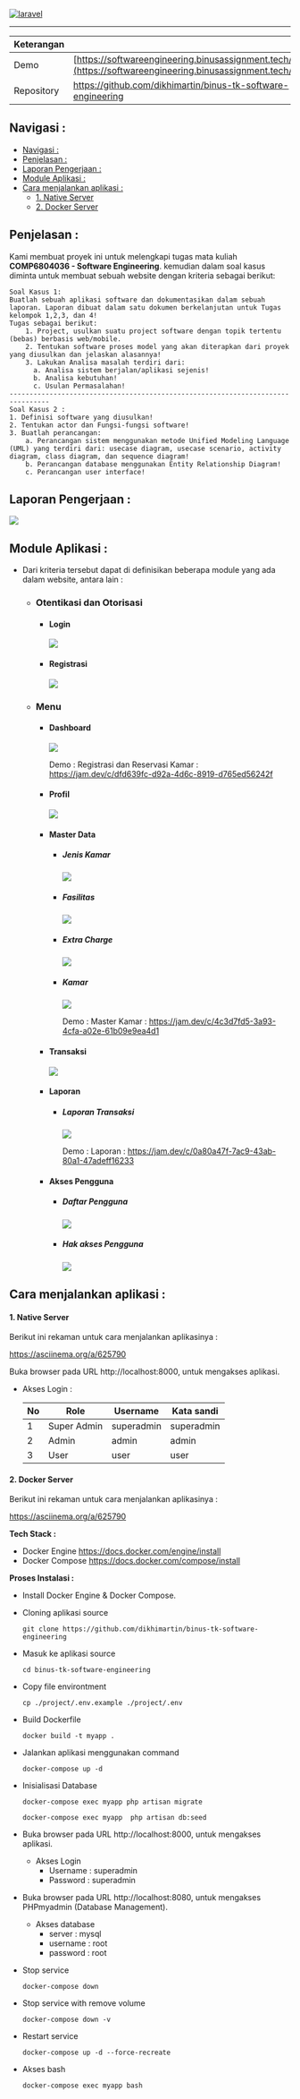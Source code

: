 [![laravel](https://i.ibb.co/SmtP4vH/image-4.png)](https://laravel.com)

------



| Keterangan |                                                              |
| ---------- | ------------------------------------------------------------ |
| Demo       | [https://softwareengineering.binusassignment.tech/](https://softwareengineering.binusassignment.tech/) |
| Repository | https://github.com/dikhimartin/binus-tk-software-engineering |

## Navigasi :

- [Navigasi :](#navigasi-)
- [Penjelasan :](#penjelasan-)
- [Laporan Pengerjaan :](#laporan-pengerjaan-)
- [Module Aplikasi :](#module-aplikasi-)
- [Cara menjalankan aplikasi :](#cara-menjalankan-aplikasi-)
  - [1. Native Server](#1-native-server)
  - [2. Docker Server](#2-docker-server)

## Penjelasan :

Kami membuat proyek ini untuk melengkapi tugas mata kuliah **COMP6804036 - Software Engineering**. 
kemudian dalam soal kasus diminta untuk membuat sebuah website dengan kriteria sebagai berikut:

```
Soal Kasus 1: 
Buatlah sebuah aplikasi software dan dokumentasikan dalam sebuah laporan. Laporan dibuat dalam satu dokumen berkelanjutan untuk Tugas kelompok 1,2,3, dan 4!
Tugas sebagai berikut:
    1. Project, usulkan suatu project software dengan topik tertentu (bebas) berbasis web/mobile.
    2. Tentukan software proses model yang akan diterapkan dari proyek yang diusulkan dan jelaskan alasannya!
    3. Lakukan Analisa masalah terdiri dari:
      a. Analisa sistem berjalan/aplikasi sejenis!
      b. Analisa kebutuhan!
      c. Usulan Permasalahan!
--------------------------------------------------------------------------------
Soal Kasus 2 : 
1. Definisi software yang diusulkan!
2. Tentukan actor dan Fungsi-fungsi software!
3. Buatlah perancangan:
	a. Perancangan sistem menggunakan metode Unified Modeling Language (UML) yang terdiri dari: usecase diagram, usecase scenario, activity diagram, class diagram, dan sequence diagram!
	b. Perancangan database menggunakan Entity Relationship Diagram!
	c. Perancangan user interface!
```

## Laporan Pengerjaan : 

![](https://i.imgur.com/6NWMIpP.jpeg)



## Module Aplikasi :

- Dari kriteria tersebut dapat di definisikan beberapa module yang ada dalam website, antara lain :

  


  - ### **Otentikasi dan Otorisasi**

    - #### **Login** 

      ![](https://i.imgur.com/dyPw8ZY.png)

    - #### **Registrasi**

      ![](https://i.imgur.com/6FL2n6c.png)

  - ### **Menu**

    - #### **Dashboard**

      ![](https://i.imgur.com/ZVQmxGU.png)

      Demo : 
      Registrasi dan Reservasi Kamar : https://jam.dev/c/dfd639fc-d92a-4d6c-8919-d765ed56242f

    - #### **Profil**

      ![](https://i.imgur.com/uf4k7WS.png)

      

    - #### **Master Data**

      - ##### **Jenis Kamar**

        ![](https://i.imgur.com/gbFeSIp.png)

        

      - ##### **Fasilitas**

        ![](https://i.imgur.com/d02uMsZ.png)

        

      - ##### **Extra Charge**

        ![](https://i.imgur.com/hXX2Ifl.png)

        

      - ##### **Kamar**

        ![](https://i.imgur.com/3O5YnZR.png)

        Demo : 
        Master Kamar : https://jam.dev/c/4c3d7fd5-3a93-4cfa-a02e-61b09e9ea4d1

    - #### **Transaksi**

      ![](https://i.imgur.com/cGoOQjD.png)

    - #### **Laporan**

      - ##### **Laporan Transaksi**

        ![](https://i.imgur.com/JqQDamz.png)

        Demo : 
        Laporan : https://jam.dev/c/0a80a47f-7ac9-43ab-80a1-47adeff16233

    - #### **Akses Pengguna**

      - ##### **Daftar Pengguna**

        ![](https://i.imgur.com/sQRGV0h.png)

        

      - ##### **Hak akses Pengguna**

        ![](https://i.imgur.com/Nyo0Ulf.png)



## Cara menjalankan aplikasi :

#### 1. Native Server

Berikut ini rekaman untuk cara menjalankan aplikasinya :

https://asciinema.org/a/625790

Buka browser pada URL  http://localhost:8000, untuk mengakses aplikasi.

- Akses Login :

  | No   | Role        | Username   | Kata sandi |
  | ---- | ----------- | ---------- | ---------- |
  | 1    | Super Admin | superadmin | superadmin |
  | 2    | Admin       | admin      | admin      |
  | 3    | User        | user       | user       |

#### 2. Docker Server

Berikut ini rekaman untuk cara menjalankan aplikasinya :

https://asciinema.org/a/625790

**Tech Stack :**

  - Docker Engine https://docs.docker.com/engine/install
  - Docker Compose https://docs.docker.com/compose/install

**Proses Instalasi :**

- Install Docker Engine & Docker Compose.

- Cloning aplikasi source

  ```shell
  git clone https://github.com/dikhimartin/binus-tk-software-engineering
  ```

- Masuk ke aplikasi source

  ```shell
  cd binus-tk-software-engineering
  ```

- Copy file environtment

  ```shell
  cp ./project/.env.example ./project/.env
  ```

- Build Dockerfile

  ```shell
  docker build -t myapp .
  ```

- Jalankan aplikasi menggunakan command 

  ```shell
  docker-compose up -d
  ```

- Inisialisasi Database

  ```shell
  docker-compose exec myapp php artisan migrate  
  ```

  ```shell
  docker-compose exec myapp  php artisan db:seed
  ```

- Buka browser pada URL  http://localhost:8000, untuk mengakses aplikasi.

  - Akses Login 
    - Username    : superadmin
    - Password     : superadmin

- Buka browser pada URL  http://localhost:8080, untuk mengakses PHPmyadmin (Database Management).

  - Akses database 
    - server : mysql
    - username : root
    - password : root

- Stop service 

  ```shell
  docker-compose down
  ```

- Stop service with remove volume

  ```shell
  docker-compose down -v
  ```

- Restart service

  ```shell
  docker-compose up -d --force-recreate
  ```

- Akses bash 

  ```shell
  docker-compose exec myapp bash
  ```

  